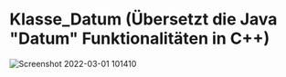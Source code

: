 # Klasse_Datum (Übersetzt die Java "Datum" Funktionalitäten in C++) 
![Screenshot 2022-03-01 101410](https://user-images.githubusercontent.com/78038701/156140085-f3965864-c5ce-4636-a5e8-327daf2c9fde.png)
